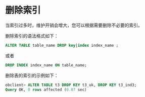 删除索引 
=========================

当索引过多时，维护开销会增大，您可以根据需要删除不必要的索引。

删除索引的语法格式如下：

```sql
ALTER TABLE table_name DROP key|index index_name ;
```



或者

```sql
DROP INDEX index_name ON table_name;
```



删除表的索引的示例如下：

```sql
obclient> ALTER TABLE t3 DROP KEY t3_uk, DROP KEY t3_ind3;
Query OK, 0 rows affected (0.07 sec)
```


